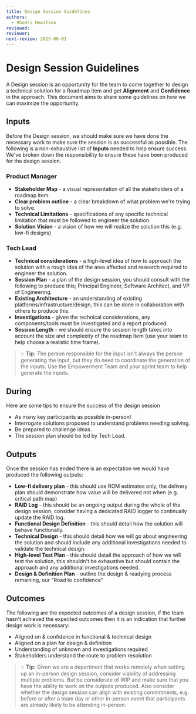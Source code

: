```yaml
---
title: Design Session Guidelines
authors: 
  - Rhodri Hewitson
reviewed: 
reviewer:
next-review: 2023-06-01
---
```


# Design Session Guidelines

A Design session is an opportunity for the team to come together to design a technical solution for a Roadmap item and get **Alignment** and **Confidence** in the approach. This document aims to share some guidelines on how we can maximize the opportunity.


## Inputs
Before the Design session, we should make sure we have done the necessary work to make sure the session is as successful as possible. The following is a non-exhaustive list of **Inputs** needed to help ensure success. We've broken down the responsibility to ensure these have been produced for the design session. 

### Product Manager

- **Stakeholder Map** - a visual representation of all the stakeholders of a roadmap item.
- **Clear problem outline** - a clear breakdown of what problem we're trying to solve.
- **Technical Limitations** - specifications of any specific technical limitation that must be followed to engineer the solution. 
- **Solution Vision** - a vision of how we will realize the solution this (e.g. low-fi designs)

### Tech Lead

- **Technical considerations** - a high-level idea of how to approach the solution with a rough idea of the area affected and research required to engineer the solution.
- **Session Plan** - a plan of the design session, you should consult with the following to produce this; Principal Engineer, Software Architect, and VP of Engineering. 
- **Existing Architecture**  - an understanding of existing platforms/infrastructure/design, this can be done in collaboration with others to produce this. 
- **Investigations** - given the technical considerations, any components/tools must be investigated and a report produced.
- **Session Length** - we should ensure the session length takes into account the size and complexity of the roadmap item (use your team to help choose a realistic time frame). 

> :bulb: **Tip:** The person responsible for the input isn't always the person generating the input, but they do need to coordinate the generation of the inputs. Use the Empowerment Team and your sprint team to help generate the inputs.


## During
Here are some tips to ensure the success of the design session

* As many key participants as possible in-person!
* Interrogate solutions proposed to understand problems needing solving.
* Be prepared to challenge ideas.
* The session plan should be led by Tech Lead.

## Outputs
Once the session has ended there is an expectation we would have produced the following outputs:

- **Low-fi delivery plan** - this should use ROM estimates only, the delivery plan should demonstrate how value will be delivered not when (e.g. critical path map)
- **RAID Log** - this should be an ongoing output during the whole of the design session, consider having a dedicated RAID logger to continually update the RAID log. 
- **Functional Design Definition** - this should detail how the solution will behave functionally.
- **Technical Design** - this should detail how we will go about engineering the solution and should include any additional investigations needed to validate the technical design.
- **High-level Test Plan** - this should detail the approach of how we will test the solution, this shouldn't be exhaustive but should contain the approach and any additional investigations needed.
- **Design & Definition Plan** - outline the design & readying process remaining, our "Road to confidence" 

## Outcomes
The following are the expected outcomes of a design session, if the team hasn't achieved the expected outcomes then it is an indication that further design work is necessary: 

- Aligned on & confidence in functional & technical design
- Aligned on a plan for design & definition
- Understanding of unknown and investigations required
- Stakeholders understand the route to problem resolution


> :bulb: **Tip:** Given we are a department that works remotely when setting up an in-person design session, consider viability of addressing multiple problems. But be considerate of WIP and make sure that you have the ability to work on the outputs produced. Also consider whether the design session can align with existing commitments, e.g. before or after a team day or other in-person event that participants are already likely to be attending in-person.
